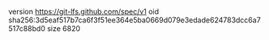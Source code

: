 version https://git-lfs.github.com/spec/v1
oid sha256:3d5eaf517b7ca6f3f51ee364e5ba0669d079e3edade624783dcc6a7517c88bd0
size 6820
